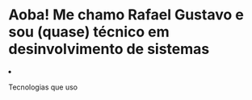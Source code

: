 # Aoba! Me chamo Rafael Gustavo e sou (quase) técnico em desinvolvimento de sistemas
<li>
  <p>Tecnologias que uso</p>
</li>
